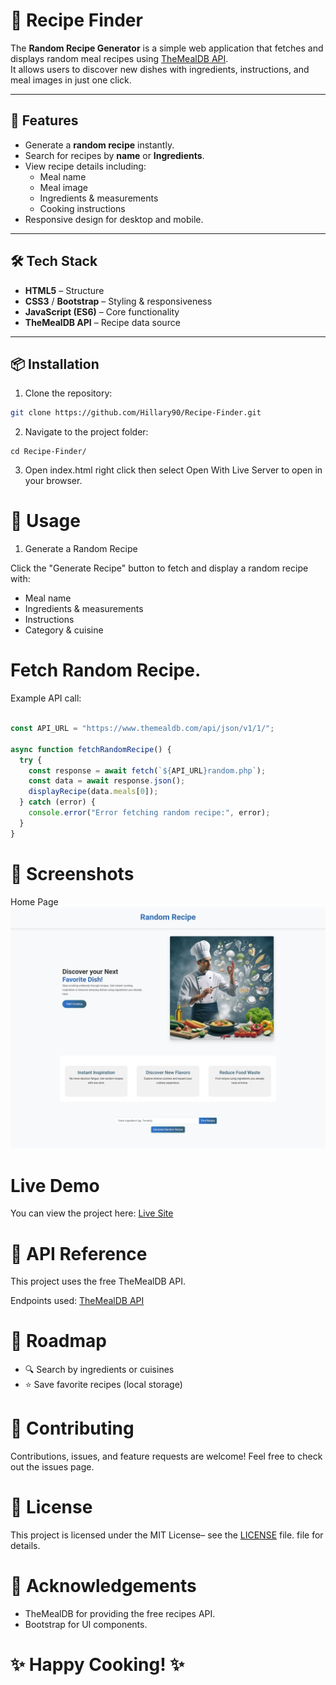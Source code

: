 # 🍴 Recipe Finder

The **Random Recipe Generator** is a simple web application that fetches and displays random meal recipes using [TheMealDB API](https://www.themealdb.com/).  
It allows users to discover new dishes with ingredients, instructions, and meal images in just one click.

---

## 🚀 Features
- Generate a **random recipe** instantly.
- Search for recipes by **name** or **Ingredients**.
- View recipe details including:
  - Meal name
  - Meal image
  - Ingredients & measurements
  - Cooking instructions
- Responsive design for desktop and mobile.

---

## 🛠️ Tech Stack
- **HTML5** – Structure
- **CSS3** / **Bootstrap** – Styling & responsiveness
- **JavaScript (ES6)** – Core functionality
- **TheMealDB API** – Recipe data source

---

## 📦 Installation

1. Clone the repository:
  ```bash
  git clone https://github.com/Hillary90/Recipe-Finder.git
  ```
2. Navigate to the project folder:
  ```
  cd Recipe-Finder/
  ```
3. Open index.html right click then select Open With Live Server to open in your browser.

# 📖 Usage
1. Generate a Random Recipe

Click the "Generate Recipe" button to fetch and display a random recipe with:

- Meal name
- Ingredients & measurements
- Instructions
- Category & cuisine

# Fetch Random Recipe.

Example API call:
```js

const API_URL = "https://www.themealdb.com/api/json/v1/1/";

async function fetchRandomRecipe() {
  try {
    const response = await fetch(`${API_URL}random.php`);
    const data = await response.json();
    displayRecipe(data.meals[0]);
  } catch (error) {
    console.error("Error fetching random recipe:", error);
  }
}
```
# 📸 Screenshots
Home Page
![Home Page](images/screencapture-127-0-0-1-5500-Index-html-2025-09-27-18_13_26.png)

# Live Demo
You can view the project here: [Live Site](https://hillary90.github.io/Recipe-Finder/)

# 🔑 API Reference

This project uses the free TheMealDB API.

Endpoints used:
[TheMealDB API](https://www.themealdb.com/)


# 🎯 Roadmap 

- 🔍 Search by ingredients or cuisines
- ⭐ Save favorite recipes (local storage)


# 🤝 Contributing

Contributions, issues, and feature requests are welcome!
Feel free to check out the issues page.

# 📜 License

This project is licensed under the MIT License– see the [LICENSE](LICENSE.md) file.
 file for details.

# 🙌 Acknowledgements

- TheMealDB
  for providing the free recipes API.
- Bootstrap for UI components.

# ✨ Happy Cooking! ✨